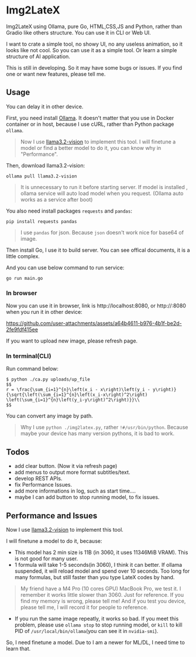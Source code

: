 # Img2LateX
Img2LateX using Ollama, pure Go, HTML,CSS,JS and Python, rather than Gradio like others structure. You can use it in CLI or Web UI.

I want to crate a simple tool, no showy UI, no any useless animation, so it looks like not cool. So you can use it as a simple tool. Or learn a simple structure of AI application.

This is still in developing. So it may have some bugs or issues. If you find one or want new features, please tell me.

## Usage
You can delay it in other device.

First, you need install [Ollama](https://ollama.com/). It doesn't matter that you use in Docker container or in host, because I use cURL, rather than Python package `ollama`.
>Now I use [llama3.2-vision](https://ollama.com/library/llama3.2-vision) to implement this tool. I will finetune a model or find a better model to do it, you can know why in "Performance".

Then, download llama3.2-vision:

```
ollama pull llama3.2-vision
```

> It is unnecessary to run it before starting server. If model is installed , ollama service will auto load model when you request. (Ollama auto works as a service after boot)

You also need install packages `requests` and `pandas`:

```
pip install requests pandas
```

>I use `pandas` for json. Because `json` doesn't work nice for base64 of image. 

Then install Go, I use it to build server. You can see offical documents, it is a little complex.

And you can use below command to run service:

```
go run main.go
```

### In browser
Now you can use it in browser, link is http://localhost:8080, or http://<IP-Address>:8080 when you run it in other device:



https://github.com/user-attachments/assets/a64b4611-b976-4b1f-be2d-2fe9fdf415ee



If you want to upload new image, please refresh page.

### In terminal(CLI)
Run command below:

```
$ python ./ca.py uploads/up_file 
$$
r = \frac{\sum_{i=1}^{n}\left(x_i - x\right)\left(y_i - y\right)}{\sqrt{\left(\sum_{i=1}^{n}\left(x_i-x\right)^2\right) \left(\sum_{i=1}^{n}\left(y_i-y\right)^2\right)}}\\
$$
```

You can convert any image by path.

> Why I use `python ./img2latex.py`, rather `!#/usr/bin/python`. Because maybe your device has many version pythons, it is bad to work. 


## Todos
- add clear button. (Now it via refresh page)
- add menus to output more format subtitles/text.
- develop REST APIs.
- fix Performance Issues.
- add more informations in log, such as start time....
- maybe I can add button to stop running model, to fix issues.

## Performance and Issues
Now I use [llama3.2-vision](https://ollama.com/library/llama3.2-vision) to implement this tool. 

I will finetune a model to do it, because:
- This model has 2 min size is 11B (in 3060, it uses 11346MiB VRAM). This is not good for many user.
- 1 formula will take 1-5 seconds(in 3060), I think it can better. If ollama suspended, it will reload model and spend over 10 seconds. Too long for many formulas, but still faster than you type LateX codes by hand. 
> My friend have a M4 Pro (10 cores GPU) MacBook Pro, we test it. I remember it works little slower than 3060. Just for reference. 
>If you find my memory is wrong, please tell me! And if you test you device, please tell me, I will record it for people to reference.
- If you run the same image repeatly, it works so bad. If you meet this problem, please use `ollama stop` to stop running model, or `kill` to kill PID of `/usr/local/bin/ollama`(you can see it in `nvidia-smi`).

So, I need finetune a model. Due to I am a newer for ML/DL, I need time to learn that. 